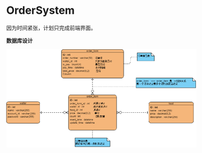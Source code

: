 # OrderSystem


因为时间紧张，计划只完成前端界面。

**数据库设计**

![](https://raw.githubusercontent.com/zhanyeye/Figure-bed/img/img/20190614142235.png)
